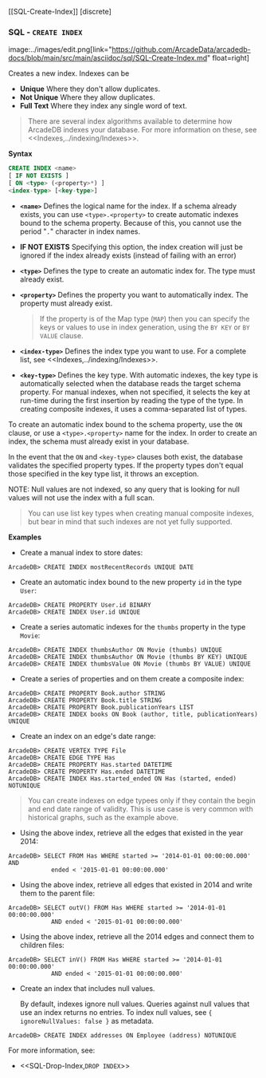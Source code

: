 [[SQL-Create-Index]]
[discrete]
### SQL - `CREATE INDEX` 
image:../images/edit.png[link="https://github.com/ArcadeData/arcadedb-docs/blob/main/src/main/asciidoc/sql/SQL-Create-Index.md" float=right]

Creates a new index.  Indexes can be
- **Unique** Where they don't allow duplicates.
- **Not Unique** Where they allow duplicates.
- **Full Text** Where they index any single word of text.

>There are several index algorithms available to determine how ArcadeDB indexes your database.  For more information on these, see <<Indexes,../indexing/Indexes>>.


**Syntax**

```sql
CREATE INDEX <name>
[ IF NOT EXISTS ]
[ ON <type> (<property>*) ] 
<index-type> [<key-type>]
```
- **`<name>`** Defines the logical name for the index.  If a schema already exists, you can use `<type>.<property>` to create automatic indexes bound to the schema property.  Because of this, you cannot use the period "`.`" character in index names.
- **IF NOT EXISTS** Specifying this option, the index creation will just be ignored if the index already exists (instead of failing with an error)
- **`<type>`** Defines the type to create an automatic index for.  The type must already exist.
- **`<property>`** Defines the property you want to automatically index.  The property must already exist.  

  >If the property is of the Map type (`MAP`) then you can specify the keys or values to use in index generation, using the `BY KEY` or `BY VALUE` clause.

- **`<index-type>`** Defines the index type you want to use.  For a complete list, see <<Indexes,../indexing/Indexes>>.
- **`<key-type>`** Defines the key type.  With automatic indexes, the key type is automatically selected when the database reads the target schema property.  For manual indexes, when not specified, it selects the key at run-time during the first insertion by reading the type of the type.  In creating composite indexes, it uses a comma-separated list of types.

To create an automatic index bound to the schema property, use the `ON` clause, or use a `<type>.<property>` name for the index.  In order to create an index, the schema must already exist in your database.

In the event that the `ON` and `<key-type>` clauses both exist, the database validates the specified property types.  If the property types don't equal those specified in the key type list, it throws an exception.

NOTE: Null values are not indexed, so any query that is looking for null values will not use the index with a full scan.

>You can use list key types when creating manual composite indexes, but bear in mind that such indexes are not yet fully supported.


**Examples**

- Create a manual index to store dates:

```
ArcadeDB> CREATE INDEX mostRecentRecords UNIQUE DATE
```

- Create an automatic index bound to the new property `id` in the type `User`:

```
ArcadeDB> CREATE PROPERTY User.id BINARY
ArcadeDB> CREATE INDEX User.id UNIQUE
```

- Create a series automatic indexes for the `thumbs` property in the type `Movie`:

```
ArcadeDB> CREATE INDEX thumbsAuthor ON Movie (thumbs) UNIQUE
ArcadeDB> CREATE INDEX thumbsAuthor ON Movie (thumbs BY KEY) UNIQUE
ArcadeDB> CREATE INDEX thumbsValue ON Movie (thumbs BY VALUE) UNIQUE
```

- Create a series of properties and on them create a composite index:

```
ArcadeDB> CREATE PROPERTY Book.author STRING
ArcadeDB> CREATE PROPERTY Book.title STRING
ArcadeDB> CREATE PROPERTY Book.publicationYears LIST
ArcadeDB> CREATE INDEX books ON Book (author, title, publicationYears) UNIQUE
```


- Create an index on an edge's date range:

```
ArcadeDB> CREATE VERTEX TYPE File
ArcadeDB> CREATE EDGE TYPE Has
ArcadeDB> CREATE PROPERTY Has.started DATETIME
ArcadeDB> CREATE PROPERTY Has.ended DATETIME
ArcadeDB> CREATE INDEX Has.started_ended ON Has (started, ended) NOTUNIQUE
```

  >You can create indexes on edge typees only if they contain the begin and end date range of validity.  This is use case is very common with historical graphs, such as the example above.

- Using the above index, retrieve all the edges that existed in the year 2014:

```
ArcadeDB> SELECT FROM Has WHERE started >= '2014-01-01 00:00:00.000' AND 
            ended < '2015-01-01 00:00:00.000'
```

- Using the above index, retrieve all edges that existed in 2014 and write them to the parent file:

```
ArcadeDB> SELECT outV() FROM Has WHERE started >= '2014-01-01 00:00:00.000' 
            AND ended < '2015-01-01 00:00:00.000'
```

- Using the above index, retrieve all the 2014 edges and connect them to children files:

```
ArcadeDB> SELECT inV() FROM Has WHERE started >= '2014-01-01 00:00:00.000' 
            AND ended < '2015-01-01 00:00:00.000'
```


- Create an index that includes null values.  

  By default, indexes ignore null values.  Queries against null values that use an index returns no entries.  To index null values, see `{ ignoreNullValues: false }` as metadata.

```
ArcadeDB> CREATE INDEX addresses ON Employee (address) NOTUNIQUE
```

For more information, see:

- <<SQL-Drop-Index,`DROP INDEX`>>
